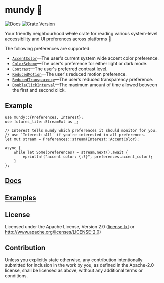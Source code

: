 # mundy 🐋

[![Docs](https://img.shields.io/docsrs/mundy/latest)](https://docs.rs/mundy)
[![Crate Version](https://img.shields.io/crates/v/mundy)](https://crates.io/crates/mundy)

Your friendly neighbourhood ~~whale~~ crate for reading various system-level
accessibility and UI preferences across platforms 🐋

The following preferences are supported:
* [`AccentColor`](https://docs.rs/mundy/latest/mundy/struct.AccentColor.html)—The user's current system wide accent color preference.
* [`ColorScheme`](https://docs.rs/mundy/latest/mundy/enum.ColorScheme.html)—The user's preference for either light or dark mode.
* [`Contrast`](https://docs.rs/mundy/latest/mundy/enum.Contrast.html)—The user's preferred contrast level.
* [`ReducedMotion`](https://docs.rs/mundy/latest/mundy/enum.ReducedMotion.html)—The user's reduced motion preference.
* [`ReducedTransparency`](https://docs.rs/mundy/latest/mundy/enum.ReducedTransparency.html)—The user's reduced transparency preference.
* [`DoubleClickInterval`](https://docs.rs/mundy/latest/mundy/struct.DoubleClickInterval.html)—The maximum amount of time allowed between the first and second click.

## Example
```rust,no_run
use mundy::{Preferences, Interest};
use futures_lite::StreamExt as _;

// Interest tells mundy which preferences it should monitor for you.
// use `Interest::All` if you're interested in all preferences.
let mut stream = Preferences::stream(Interest::AccentColor);

async {
    while let Some(preferences) = stream.next().await {
        eprintln!("accent color: {:?}", preferences.accent_color);
    }
};
```

## [Docs](https://docs.rs/mundy)

## [Examples](./examples/readme.md)

## License
Licensed under the Apache License, Version 2.0 ([license.txt](license.txt) or <http://www.apache.org/licenses/LICENSE-2.0>)

## Contribution
Unless you explicitly state otherwise, any contribution intentionally submitted
for inclusion in the work by you, as defined in the Apache-2.0 license, shall be
licensed as above, without any additional terms or conditions.
